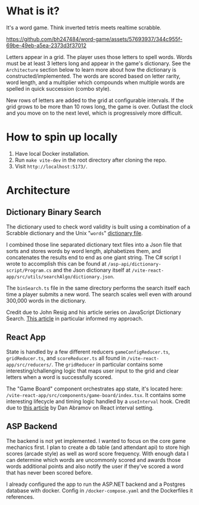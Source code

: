 # What is it?

It's a word game. Think inverted tetris meets realtime scrabble.

https://github.com/bh247484/word-game/assets/57693937/344c955f-69be-49eb-a5ea-2373d3f37012

Letters appear in a grid. The player uses those letters to spell words. Words must be at least 3 letters long and appear in the game's dictionary. See the `Architecture` section below to learn more about how the dictionary is constructed/implemented. The words are scored based on letter rarity, word length, and a multiplier which compounds when multiple words are spelled in quick succession (combo style).

New rows of letters are added to the grid at configurable intervals. If the grid grows to be more than 10 rows long, the game is over. Outlast the clock and you move on to the next level, which is progressively more difficult.

# How to spin up locally
1. Have local Docker installation.
2. Run `make vite-dev` in the root directory after cloning the repo.
3. Visit `http://localhost:5173/`.

# Architecture

## Dictionary Binary Search

The dictionary used to check word validity is built using a combination of a Scrabble dictionary and the Unix "`words`" [dictionary file](https://en.wikipedia.org/wiki/Words_(Unix)).

I combined those line separated dictionary text files into a Json file that sorts and stores words by word length, alphabetizes them, and concatenates the results end to end as one giant string. The C# script I wrote to accomplish this can be found at `/asp-api/dictionary-script/Program.cs` and the Json dictionary itself at `/vite-react-app/src/utils/searchAlgo/dictionary.json`.

The `binSearch.ts` file in the same directory performs the search itself each time a player submits a new word. The search scales well even with around 300,000 words in the dictionary.

Credit due to John Resig and his article series on JavaScript Dictionary Search. [This article](https://johnresig.com/blog/revised-javascript-dictionary-search/) in particular informed my approach.

## React App

State is handled by a few different reducers `gameConfigReducer.ts`, `gridReducer.ts`, and `scoreReducer.ts` all found in `/vite-react-app/src/reducers/`.  The `gridReducer` in particular contains some interesting/challenging logic that maps user input to the grid and clear letters when a word is successfully scored.

The "Game Board" component orchestrates app state, it's located here: `/vite-react-app/src/components/game-board/index.tsx`. It contains some interesting lifecycle and timing logic handled by a `useInterval` hook. Credit due to [this article](https://overreacted.io/making-setinterval-declarative-with-react-hooks/) by Dan Abramov on React interval setting.

## ASP Backend

The backend is not yet implemented. I wanted to focus on the core game mechanics first. I plan to create a db table (and attendant api) to store high scores (arcade style) as well as word score frequency. With enough data I can determine which words are uncommonly scored and awards those words additional points and also notify the user if they've scored a word that has never been scored before.

I already configured the app to run the ASP.NET backend and a Postgres database with docker. Config in `/docker-compose.yaml` and the Dockerfiles it references.
